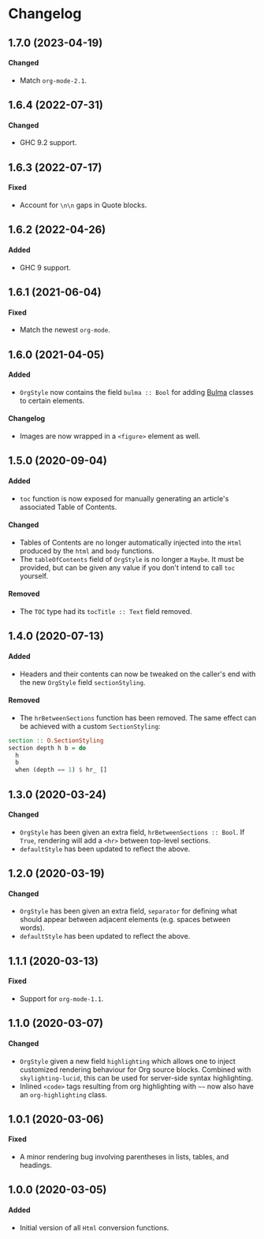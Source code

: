 # Changelog

## 1.7.0 (2023-04-19)

#### Changed

- Match `org-mode-2.1`.

## 1.6.4 (2022-07-31)

#### Changed

- GHC 9.2 support.

## 1.6.3 (2022-07-17)

#### Fixed

- Account for `\n\n` gaps in Quote blocks.

## 1.6.2 (2022-04-26)

#### Added

- GHC 9 support.

## 1.6.1 (2021-06-04)

#### Fixed

- Match the newest `org-mode`.

## 1.6.0 (2021-04-05)

#### Added

- `OrgStyle` now contains the field `bulma :: Bool` for adding
  [Bulma](https://bulma.io/) classes to certain elements.

#### Changelog

- Images are now wrapped in a `<figure>` element as well.

## 1.5.0 (2020-09-04)

#### Added

- `toc` function is now exposed for manually generating an article's associated
  Table of Contents.

#### Changed

- Tables of Contents are no longer automatically injected into the `Html`
  produced by the `html` and `body` functions.
- The `tableOfContents` field of `OrgStyle` is no longer a `Maybe`. It must be
  provided, but can be given any value if you don't intend to call `toc`
  yourself.

#### Removed

- The `TOC` type had its `tocTitle :: Text` field removed.

## 1.4.0 (2020-07-13)

#### Added

- Headers and their contents can now be tweaked on the caller's end with the new
  `OrgStyle` field `sectionStyling`.

#### Removed

- The `hrBetweenSections` function has been removed. The same effect can be
  achieved with a custom `SectionStyling`:

```haskell
section :: O.SectionStyling
section depth h b = do
  h
  b
  when (depth == 1) $ hr_ []
```

## 1.3.0 (2020-03-24)

#### Changed

- `OrgStyle` has been given an extra field, `hrBetweenSections :: Bool`. If
  `True`, rendering will add a `<hr>` between top-level sections.
- `defaultStyle` has been updated to reflect the above.

## 1.2.0 (2020-03-19)

#### Changed

- `OrgStyle` has been given an extra field, `separator` for defining what should
  appear between adjacent elements (e.g. spaces between words).
- `defaultStyle` has been updated to reflect the above.

## 1.1.1 (2020-03-13)

#### Fixed

- Support for `org-mode-1.1`.

## 1.1.0 (2020-03-07)

#### Changed

- `OrgStyle` given a new field `highlighting` which allows one to inject
  customized rendering behaviour for Org source blocks. Combined with
  `skylighting-lucid`, this can be used for server-side syntax highlighting.
- Inlined `<code>` tags resulting from org highlighting with `~~` now also have
  an `org-highlighting` class.

## 1.0.1 (2020-03-06)

#### Fixed

- A minor rendering bug involving parentheses in lists, tables, and headings.

## 1.0.0 (2020-03-05)

#### Added

- Initial version of all `Html` conversion functions.
